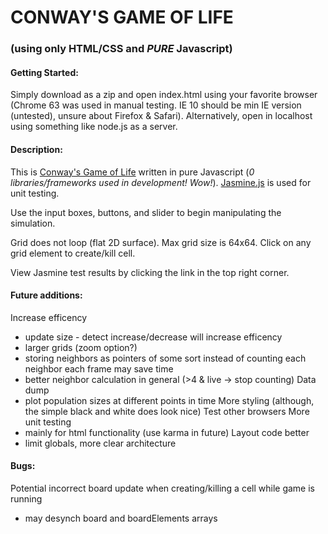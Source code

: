 # CONWAY'S GAME OF LIFE
### (using only HTML/CSS and *PURE* Javascript)

#### Getting Started: 

Simply download as a zip and open index.html using your favorite browser (Chrome 63 was used in manual testing. IE 10 should be min IE version (untested), unsure about Firefox & Safari). Alternatively, open in localhost using something like node.js as a server.

#### Description:
This is [Conway's Game of Life](https://en.wikipedia.org/wiki/Conway%27s_Game_of_Life) written in pure Javascript (*0 libraries/frameworks used in development! Wow!*). [Jasmine.js](https://jasmine.github.io) is used for unit testing.

Use the input boxes, buttons, and slider to begin manipulating the simulation.

Grid does not loop (flat 2D surface). Max grid size is 64x64. Click on any grid element to create/kill cell.

View Jasmine test results by clicking the link in the top right corner.

#### Future additions:
Increase efficency
 - update size - detect increase/decrease will increase efficency
 - larger grids (zoom option?)
 - storing neighbors as pointers of some sort instead of counting each neighbor each frame may save time
 - better neighbor calculation in general (>4 & live -> stop counting)
Data dump
 - plot population sizes at different points in time
More styling (although, the simple black and white does look nice)
Test other browsers
More unit testing
 - mainly for html functionality (use karma in future)
Layout code better
 - limit globals, more clear architecture

#### Bugs:
Potential incorrect board update when creating/killing a cell while game is running
 - may desynch board and boardElements arrays
